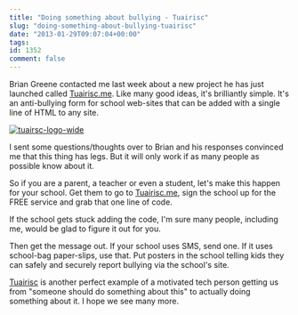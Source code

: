 ```yaml
---
title: "Doing something about bullying - Tuairisc"
slug: "doing-something-about-bullying-tuairisc"
date: "2013-01-29T09:07:04+00:00"
tags:
id: 1352
comment: false
---
```


Brian Greene contacted me last week about a new project he has just launched called [Tuairisc.me](https://tuairisc.me/). Like many good ideas, it's brilliantly simple. It's an anti-bullying form for school web-sites that can be added with a single line of HTML to any site.

[![](https://d1tidq54inel9p.cloudfront.net/wp-content/uploads/2013/01/tuairsc-logo-wide.png "tuairsc-logo-wide")](https://tuairisc.me/)

I sent some questions/thoughts over to Brian and his responses convinced me that this thing has legs. But it will only work if as many people as possible know about it.

So if you are a parent, a teacher or even a student, let's make this happen for your school. Get them to go to [Tuairisc.me](https://tuairisc.me/), sign the school up for the FREE service and grab that one line of code.

If the school gets stuck adding the code, I'm sure many people, including me, would be glad to figure it out for you.

Then get the message out. If your school uses SMS, send one. If it uses school-bag paper-slips, use that. Put posters in the school telling kids they can safely and securely report bullying via the school's site.

[Tuairisc](https://tuairisc.me/) is another perfect example of a motivated tech person getting us from "someone should do something about this" to actually doing something about it. I hope we see many more.
